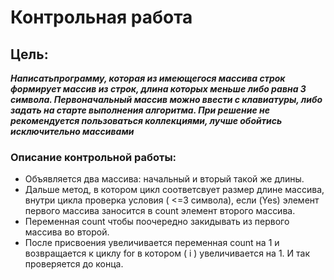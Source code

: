 # Контрольная работа
## Цель:

***Написатьпрограмму, которая из имеющегося массива строк формирует массив из строк, длина которых меньше либо равна 3 символа. Первоначальный массив можно ввести с клавиатуры, либо задать на старте выполнения алгоритма. При решение не рекомендуется пользоваться коллекциями, лучше обойтись исключительно массивами***

### Описание контрольной работы: 

* Объявляется два массива: начальный и вторый такой же длины. 
* Дальше метод, в котором цикл соответсвует размер длине массива, внутри цикла проверка условия ( <=3 символа), если (Yes) элемент первого массива заносится в count элемент второго массива. 
* Переменная count чтобы поочередно закидывать из первого массива во второй. 
* После присвоения увеличивается переменная count на 1 и возвращается к циклу for в котором ( i ) увеличивается на 1. И так проверяется до конца.